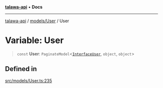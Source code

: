 [**talawa-api**](../../../README.md) • **Docs**

***

[talawa-api](../../../modules.md) / [models/User](../README.md) / User

# Variable: User

> `const` **User**: `PaginateModel`\<[`InterfaceUser`](../interfaces/InterfaceUser.md), `object`, `object`\>

## Defined in

[src/models/User.ts:235](https://github.com/PalisadoesFoundation/talawa-api/blob/6712e9940a5702665afc506fa9f6e9d7e1dc7991/src/models/User.ts#L235)
